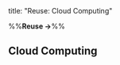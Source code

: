 <frontmatter>
title: "Reuse: Cloud Computing"
</frontmatter>

<link rel="stylesheet" href="{{baseUrl}}/css/textbook.css">

<div class="website-content">

%%**Reuse →**%%

## Cloud Computing

<div id="main">

<include src="what/embed.md" />
<include src="services/embed.md" />

</div>

</div>
